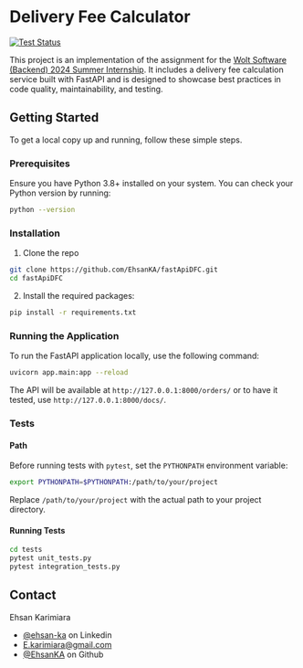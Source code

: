 # Delivery Fee Calculator

[![Test Status](https://github.com/EhsanKA/fastApiDFC/actions/workflows/main.yaml/badge.svg)](https://github.com/EhsanKA/fastApiDFC/actions/workflows/main.yaml)

This project is an implementation of the assignment for the [Wolt Software (Backend) 2024 Summer Internship](https://github.com/woltapp/engineering-internship-2024). It includes a delivery fee calculation service built with FastAPI and is designed to showcase best practices in code quality, maintainability, and testing.

## Getting Started

To get a local copy up and running, follow these simple steps.

### Prerequisites

Ensure you have Python 3.8+ installed on your system. You can check your Python version by running:

```bash
python --version
```

### Installation

1. Clone the repo

```bash
git clone https://github.com/EhsanKA/fastApiDFC.git
cd fastApiDFC
```

2. Install the required packages:
```bash
pip install -r requirements.txt
```

### Running the Application
To run the FastAPI application locally, use the following command:

```bash
uvicorn app.main:app --reload
```
The API will be available at `http://127.0.0.1:8000/orders/` or to have it tested, use `http://127.0.0.1:8000/docs/`.

### Tests
#### Path 
Before running tests with `pytest`, set the `PYTHONPATH` environment variable:

```bash
export PYTHONPATH=$PYTHONPATH:/path/to/your/project
```
Replace `/path/to/your/project` with the actual path to your project directory.
#### Running Tests
```bash
cd tests
pytest unit_tests.py
pytest integration_tests.py
```

## Contact
Ehsan Karimiara 
- [@ehsan-ka](https://www.linkedin.com/in/ehsan-ka/) on Linkedin 
- E.karimiara@gmail.com
- [@EhsanKA](https://github.com/EhsanKA) on Github